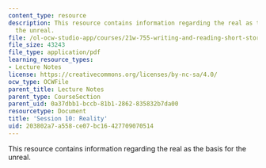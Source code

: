 ```yaml
---
content_type: resource
description: This resource contains information regarding the real as the basis for
  the unreal.
file: /ol-ocw-studio-app/courses/21w-755-writing-and-reading-short-stories-spring-2012/203802a7a558ce07bc16427709070514_MIT21W_755S12_ses10.pdf
file_size: 43243
file_type: application/pdf
learning_resource_types:
- Lecture Notes
license: https://creativecommons.org/licenses/by-nc-sa/4.0/
ocw_type: OCWFile
parent_title: Lecture Notes
parent_type: CourseSection
parent_uid: 0a37dbb1-bccb-81b1-2862-835832b7da00
resourcetype: Document
title: 'Session 10: Reality'
uid: 203802a7-a558-ce07-bc16-427709070514
---
```

This resource contains information regarding the real as the basis for the unreal.